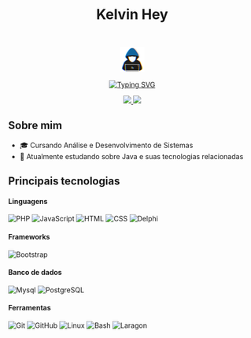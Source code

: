 <h1 align="center"><b>Kelvin Hey</b></h1>

<br>

<p align="center">
<picture><img src="https://raw.githubusercontent.com/Kelvin-Hey/Kelvin-Hey/main/assets/intro.gif" width = 50px></picture>
</p>

<p align="center">
<a href="https://git.io/typing-svg"><img src="https://readme-typing-svg.demolab.com?font=Fira+Code&size=24&pause=1000&color=13669D&center=true&width=435&lines=Desenvolvedor+back-end+Java+%E2%98%95" alt="Typing SVG" /></a>
</p>

<div align="center">
 <a href="https://github.com/GilbertoASJ/">
  <img height="180em" src="https://github-readme-stats.vercel.app/api?username=kelvin-hey&show_icons=true&theme=dark" style"max-width: 100%;" />
  <img height="180em" src="https://github-readme-stats.vercel.app/api/top-langs/?username=kelvin-hey&layout=compact&theme=dark" style"max-width: 100%;" />
 </a>
</div>

## Sobre mim

- 🎓 Cursando Análise e Desenvolvimento de Sistemas <br>
- 🔭 Atualmente estudando sobre Java e suas tecnologias relacionadas <br>

## Principais tecnologias

#### Linguagens

![PHP](https://img.shields.io/badge/-PHP-222222?style=flat&logo=php)
![JavaScript](https://img.shields.io/badge/-JavaScript-222222?style=flat&logo=javascript)
![HTML](https://img.shields.io/badge/-HTML-222222?style=flat&logo=html5)
![CSS](https://img.shields.io/badge/-CSS-222222?style=flat&logo=css3)
![Delphi](https://img.shields.io/badge/-Delphi-222222?style=flat&logo=delphi)

#### Frameworks

![Bootstrap](https://img.shields.io/badge/-Bootstrap-222222?style=flat&logo=Bootstrap)

#### Banco de dados

![Mysql](https://img.shields.io/badge/-MySQL-222222?style=flat&logo=mysql)
![PostgreSQL](https://img.shields.io/badge/-PostgreSQL-222222?style=flat&logo=postgresql)

#### Ferramentas

![Git](https://img.shields.io/badge/-Git-222222?style=flat&logo=git&logoColor=F05032)
![GitHub](https://img.shields.io/badge/-GitHub-222222?style=flat&logo=github&logoColor=181717)
![Linux](https://img.shields.io/badge/-Linux-222222?style=flat&logo=linux&logoColor=FCC624)
![Bash](https://img.shields.io/badge/-Bash-222222?style=flat&logo=gnu-bash)
![Laragon](https://img.shields.io/badge/-Laragon-222222?style=flat&logo=laragon&logoColor=FCC624)
